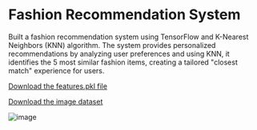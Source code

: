 # Fashion Recommendation System
Built a fashion recommendation system using TensorFlow and K-Nearest Neighbors (KNN) algorithm. The system provides personalized recommendations by analyzing user preferences and using KNN, it identifies the 5 most similar fashion items, creating a tailored "closest match" experience for users.

[Download the features.pkl file](https://drive.google.com/file/d/1BJqWitd8T1147XihhcOEWhhRLLXzoQHf/view?usp=sharing)

[Download the image dataset](https://www.kaggle.com/datasets/paramaggarwal/fashion-product-images-small)


![image](https://github.com/Niktiru/Fashion-Recommendation-System/assets/109805535/22d56fcc-eddc-4d4f-8f5f-3b2dab960220)
